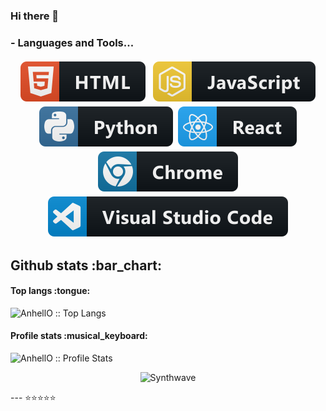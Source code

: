 ### Hi there 👋


### - Languages and Tools...

<p align="center">
    <img
        src="https://raw.githubusercontent.com/8bithemant/8bithemant/master/svg/dev/languages/html.svg"
        alt="Twitter"
        style="vertical-align: top; margin: 4px"
    />
    <img
        src="https://raw.githubusercontent.com/8bithemant/8bithemant/master/svg/dev/languages/js.svg"
        alt="Twitter"
        style="vertical-align: top; margin: 4px"
    /><img
        src="https://raw.githubusercontent.com/8bithemant/8bithemant/master/svg/dev/languages/python.svg"
        alt="Twitter"
        style="vertical-align: top; margin: 4px"
    /><img
        src="https://raw.githubusercontent.com/8bithemant/8bithemant/master/svg/dev/frameworks/react.svg"
        alt="Twitter"
        style="vertical-align: top; margin: 4px"
    /><img
        src="https://raw.githubusercontent.com/8bithemant/8bithemant/master/svg/dev/misc/chrome.svg"
        alt="Twitter"
        style="vertical-align: top; margin: 4px"
    /><img
        src="https://raw.githubusercontent.com/8bithemant/8bithemant/master/svg/dev/tools/visualstudio_code.svg"
        alt="Twitter"
        style="vertical-align: top; margin: 4px"
    />
</p>

<h2 align="">Github stats :bar_chart:</h2>

<!-- <h4 align="">Visitor's count :eyes:</h4>

<p align=""><img src="https://profile-counter.glitch.me/{AnhellO}/count.svg" alt="AnhellO :: Visitor's Count" /></p> -->
<div class="double-img">
    <div class="child-img-one">
        <h4>Top langs :tongue:</h4>
        <p class="top-langs">
            <img
                src="https://github-readme-stats.vercel.app/api/top-langs/?username=AnhellO&langs_count=10&theme=tokyonight&layout=compact"
                alt="AnhellO :: Top Langs"
            />
        </p>
    </div>
    <div class="child-img-two">
        <h4>Profile stats :musical_keyboard:</h4>
        <p class="second-langs">
            <img
                src="https://github-readme-stats.vercel.app/api?username=AnhellO&show_icons=true&theme=synthwave"
                alt="AnhellO :: Profile Stats"
            />
        </p>
        <p align="center">
            <img
                src="https://thumbs.gfycat.com/GoodnaturedFondGaur-size_restricted.gif"
                alt="Synthwave"
                height="300"
                width="500"
            />
        </p>
    </div>
</div>

--- ⭐⭐️⭐️⭐️⭐️
